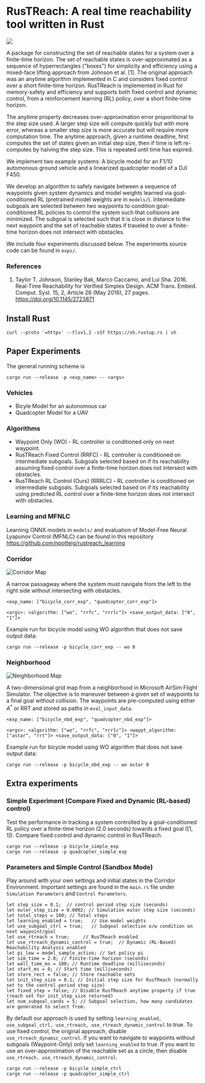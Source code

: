 # RusTReach: A real time reachability tool written in Rust

![](figs/paper/sg_select.jpg)

A package for constructing the set of reachable states for a system over a finite-time horizon. The set of reachable states is over-approximated as a sequence of hyperrectangles ("boxes") for simplicity and efficiency using a mixed-face lifting approach from Johnson et al. [1]. The original approach was an anytime algorithm implemented in C and considers fixed control over a short finite-time horizon. RusTReach is implemented in Rust for memory-safety and efficiency and supports both fixed control and dynamic control, from a reinforcement learning (RL) policy, over a short finite-time horizon. 

The anytime property decreases over-approximation error proporitional to the step size used. A larger step size will compute quickly but with more error, whereas a smaller step size is more accurate but will require more computation time. The anytime approach, given a runtime deadline, first computes the set of states given an initial step size, then if time is left re-computes by halving the step size. This is repeated until time has expired.

We implement two example systems: A bicycle model for an F1/10 automonous ground vehicle and a linearized quadcopter model of a DJI F450.

We develop an algorithm to safely navigate between a sequence of waypoints given system dynamics and model weights learned via goal-conditioned RL (pretrained model weights are in `models/`). Intermediate subgoals are selected between two waypoints to condition goal-conditioned RL policies to control the system such that collisions are minimized. The subgoal is selected such that it is close in distance to the next waypoint and the set of reachable states if traveled to over a finite-time horizon does not intersect with obstacles.

We include four experiments discussed below. The experiments source code can be found in `exps/`.

### References

1. Taylor T. Johnson, Stanley Bak, Marco Caccamo, and Lui Sha. 2016. Real-Time Reachability for Verified Simplex Design. ACM Trans. Embed. Comput. Syst. 15, 2, Article 26 (May 2016), 27 pages. https://doi.org/10.1145/2723871

## Install Rust

```shell
curl --proto '=https' --tlsv1.2 -sSf https://sh.rustup.rs | sh
```

## Paper Experiments

The general running scheme is

```
cargo run --release -p <exp_name> -- <args>
```

### Vehicles
* Bicyle Model for an autonomous car
* Quadcopter Model for a UAV

### Algorithms
* Waypoint Only (WO) - RL controller is conditioned only on next waypoint.
* RusTReach Fixed Control (RRFC) - RL controller is conditioned on intermediate subgoals. Subgoals selected based on if its reachability assuming fixed control over a finite-time horizon does not intersect with obstacles.
* RusTReach RL Control (Ours) (RRRLC) - RL controller is conditioned on intermediate subgoals. Subgoals selected based on if its reachability using predicted RL control over a finite-time horizon does not intersect with obstacles.

### Learning and MFNLC

Learning ONNX models in `models/` and evaluation of Model-Free Neural Lyapunov Control (MFNLC) can be found in this repository https://github.com/npotteig/rustreach_learning

### Corridor
![Corridor Map](figs/paper/corridor_map.jpg)

A narrow passagway where the system must navigate from the left to the right side without intersecting with obstacles.

```
<exp_name: ["bicycle_corr_exp", "quadcopter_corr_exp"]>
```

```
<args>: <algorithm: ["wo", "rrfc", "rrrlc"]> <save_output_data: ["0", "1"]>
```

Example run for bicycle model using WO algorithm that does not save output data:
```shell
cargo run --release -p bicycle_corr_exp -- wo 0
```

### Neighborhood

![Neighborhood Map](figs/paper/nbd_map.jpg)

A two-dimensional grid map from a neighborhood in Microsoft AirSim Flight Simulator. The objective is to maneuver between a given set of waypoints to a final goal without collision. The waypoints are pre-computed using either $A^*$ or RRT and stored as paths in `eval_input_data`.

```
<exp_name: ["bicycle_nbd_exp", "quadcopter_nbd_exp"]>
```

```
<args>: <algorithm: ["wo", "rrfc", "rrrlc"]> <waypt_algorithm: ["astar", "rrt"]> <save_output_data: ["0", "1"]>
```

Example run for bicycle model using WO algorithm that does not save output data:
```shell
cargo run --release -p bicycle_nbd_exp -- wo astar 0
```

## Extra experiments


### Simple Experiment (Compare Fixed and Dynamic (RL-based) control)

Test the performance in tracking a system controlled by a goal-conditioned RL policy over a finite-time horizon (2.0 seconds) towards a fixed goal ([1, 1]). Compare fixed control and dynamic control in RusTReach.

```
cargo run --release -p bicycle_simple_exp
cargo run --release -p quadcopter_simple_exp
```

### Parameters and Simple Control (Sandbox Mode)
Play around with your own settings and initial states in the Corridor Environment. Important settings are found in the `main.rs` file under `Simulation Parameters` and `Control Parameters`.

```
let step_size = 0.1;  // control period step size (seconds)
let euler_step_size = 0.0002; // Simulation euler step size (seconds)
let total_steps = 100; // Total steps
let learning_enabled = true;   // Use model weights
let use_subgoal_ctrl = true;   // Subgoal selection o/w condition on next waypoint/goal
let use_rtreach = true;     // RusTReach enabled
let use_rtreach_dynamic_control = true;  // Dynamic (RL-Based) Reachability Analysis enabled
let pi_low = model_sample_action; // Set policy pi
let sim_time = 2.0; // Finite-time horizon (seconds)
let wall_time_ms = 100; // Runtime deadline (milliseconds)
let start_ms = 0; // Start time (milliseconds)
let store_rect = false; // Store reachable sets
let init_step_size = 0.1; // Initial step size for RusTReach (normally set to the control period step size)
let fixed_step = false; // Disable RusTReach anytime property if true (reach set for init_step_size returned)
let num_subgoal_cands = 5; // Subgoal selection, how many candidates are generated to select from.
```

By default our approach is used by setting `learning_enabled, use_subgoal_ctrl, use_rtreach, use_rtreach_dynamic_control` to true. To use fixed control, the original approach, disable `use_rtreach_dynamic_control`. If you want to navigate to waypoints without subgoals (Waypoint-Only) only set `learning_enabled` to true. If you want to use an over-approximation of the reachable set as a circle, then disable `use_rtreach, use_rtreach_dynamic_control`.

```
cargo run --release -p bicycle_simple_ctrl
cargo run --release -p quadcopter_simple_ctrl
```